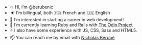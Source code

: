 - :boom: Hi, I’m @berubenic
- :speaker: I'm billingual, both :fr: French and :us: English
- 👀 I’m interested in starting a career in web development!
- 🌱 I’m currently learning Ruby and Rails with [The Odin Project](https://www.theodinproject.com)
- :star: I also have some experience with JS, CSS, Sass and HTML5.
- 📫 You can reach me by email with [Nicholas Bérubé](mailto:berubenic@gmail.com)
